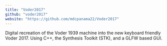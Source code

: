 ```yaml
---
title: "Voder2017"
github: "voder2017"
website: "https://github.com/mdcpanama22/Voder2017"
---
```


Digital recreation of the Voder 1939 machine into the new keyboard friendly Voder 2017. Using C++, the Synthesis Toolkit (STK), and a GLFW based GUI.
